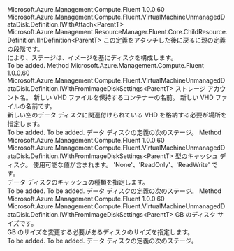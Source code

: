 <Type Name="IWithFromImageDiskSettings&lt;ParentT&gt;" FullName="Microsoft.Azure.Management.Compute.Fluent.VirtualMachineUnmanagedDataDisk.Definition.IWithFromImageDiskSettings&lt;ParentT&gt;">
  <TypeSignature Language="C#" Value="public interface IWithFromImageDiskSettings&lt;ParentT&gt; : Microsoft.Azure.Management.Compute.Fluent.VirtualMachineUnmanagedDataDisk.Definition.IWithAttach&lt;ParentT&gt;, Microsoft.Azure.Management.ResourceManager.Fluent.Core.ChildResource.Definition.IInDefinition&lt;ParentT&gt;" />
  <TypeSignature Language="ILAsm" Value=".class public interface auto ansi abstract IWithFromImageDiskSettings`1&lt;ParentT&gt; implements class Microsoft.Azure.Management.Compute.Fluent.VirtualMachineUnmanagedDataDisk.Definition.IWithAttach`1&lt;!ParentT&gt;, class Microsoft.Azure.Management.ResourceManager.Fluent.Core.ChildResource.Definition.IInDefinition`1&lt;!ParentT&gt;" />
  <TypeSignature Language="DocId" Value="T:Microsoft.Azure.Management.Compute.Fluent.VirtualMachineUnmanagedDataDisk.Definition.IWithFromImageDiskSettings`1" />
  <TypeSignature Language="VB.NET" Value="Public Interface IWithFromImageDiskSettings(Of ParentT)&#xA;Implements IInDefinition(Of ParentT), IWithAttach(Of ParentT)" />
  <TypeSignature Language="F#" Value="type IWithFromImageDiskSettings&lt;'ParentT&gt; = interface&#xA;    interface IWithAttach&lt;'ParentT&gt;&#xA;    interface IInDefinition&lt;'ParentT&gt;" />
  <AssemblyInfo>
    <AssemblyName>Microsoft.Azure.Management.Compute.Fluent</AssemblyName>
    <AssemblyVersion>1.0.0.60</AssemblyVersion>
  </AssemblyInfo>
  <TypeParameters>
    <TypeParameter Name="ParentT" />
  </TypeParameters>
  <Interfaces>
    <Interface>
      <InterfaceName>Microsoft.Azure.Management.Compute.Fluent.VirtualMachineUnmanagedDataDisk.Definition.IWithAttach&lt;ParentT&gt;</InterfaceName>
    </Interface>
    <Interface>
      <InterfaceName>Microsoft.Azure.Management.ResourceManager.Fluent.Core.ChildResource.Definition.IInDefinition&lt;ParentT&gt;</InterfaceName>
    </Interface>
  </Interfaces>
  <Docs>
    <typeparam name="ParentT">この定義をアタッチした後に戻るに親の定義の段階です。</typeparam>
    <summary>
            により、ステージは、イメージを基にディスクを構成します。
            </summary>
    <remarks>To be added.</remarks>
  </Docs>
  <Members>
    <Member MemberName="StoreAt">
      <MemberSignature Language="C#" Value="public Microsoft.Azure.Management.Compute.Fluent.VirtualMachineUnmanagedDataDisk.Definition.IWithFromImageDiskSettings&lt;ParentT&gt; StoreAt (string storageAccountName, string containerName, string vhdName);" />
      <MemberSignature Language="ILAsm" Value=".method public hidebysig newslot virtual instance class Microsoft.Azure.Management.Compute.Fluent.VirtualMachineUnmanagedDataDisk.Definition.IWithFromImageDiskSettings`1&lt;!ParentT&gt; StoreAt(string storageAccountName, string containerName, string vhdName) cil managed" />
      <MemberSignature Language="DocId" Value="M:Microsoft.Azure.Management.Compute.Fluent.VirtualMachineUnmanagedDataDisk.Definition.IWithFromImageDiskSettings`1.StoreAt(System.String,System.String,System.String)" />
      <MemberSignature Language="VB.NET" Value="Public Function StoreAt (storageAccountName As String, containerName As String, vhdName As String) As IWithFromImageDiskSettings(Of ParentT)" />
      <MemberSignature Language="F#" Value="abstract member StoreAt : string * string * string -&gt; Microsoft.Azure.Management.Compute.Fluent.VirtualMachineUnmanagedDataDisk.Definition.IWithFromImageDiskSettings&lt;'ParentT&gt;" Usage="iWithFromImageDiskSettings.StoreAt (storageAccountName, containerName, vhdName)" />
      <MemberType>Method</MemberType>
      <AssemblyInfo>
        <AssemblyName>Microsoft.Azure.Management.Compute.Fluent</AssemblyName>
        <AssemblyVersion>1.0.0.60</AssemblyVersion>
      </AssemblyInfo>
      <ReturnValue>
        <ReturnType>Microsoft.Azure.Management.Compute.Fluent.VirtualMachineUnmanagedDataDisk.Definition.IWithFromImageDiskSettings&lt;ParentT&gt;</ReturnType>
      </ReturnValue>
      <Parameters>
        <Parameter Name="storageAccountName" Type="System.String" />
        <Parameter Name="containerName" Type="System.String" />
        <Parameter Name="vhdName" Type="System.String" />
      </Parameters>
      <Docs>
        <param name="storageAccountName">ストレージ アカウント名。</param>
        <param name="containerName">新しい VHD ファイルを保持するコンテナーの名前。</param>
        <param name="vhdName">新しい VHD ファイルの名前です。</param>
        <summary>
            新しい空のデータ ディスクに関連付けられている VHD を格納する必要が場所を指定します。
            </summary>
        <returns>To be added.</returns>
        <remarks>To be added.</remarks>
        <return>データ ディスクの定義の次のステージ。</return>
      </Docs>
    </Member>
    <Member MemberName="WithCaching">
      <MemberSignature Language="C#" Value="public Microsoft.Azure.Management.Compute.Fluent.VirtualMachineUnmanagedDataDisk.Definition.IWithFromImageDiskSettings&lt;ParentT&gt; WithCaching (Microsoft.Azure.Management.Compute.Fluent.Models.CachingTypes cachingType);" />
      <MemberSignature Language="ILAsm" Value=".method public hidebysig newslot virtual instance class Microsoft.Azure.Management.Compute.Fluent.VirtualMachineUnmanagedDataDisk.Definition.IWithFromImageDiskSettings`1&lt;!ParentT&gt; WithCaching(valuetype Microsoft.Azure.Management.Compute.Fluent.Models.CachingTypes cachingType) cil managed" />
      <MemberSignature Language="DocId" Value="M:Microsoft.Azure.Management.Compute.Fluent.VirtualMachineUnmanagedDataDisk.Definition.IWithFromImageDiskSettings`1.WithCaching(Microsoft.Azure.Management.Compute.Fluent.Models.CachingTypes)" />
      <MemberSignature Language="VB.NET" Value="Public Function WithCaching (cachingType As CachingTypes) As IWithFromImageDiskSettings(Of ParentT)" />
      <MemberSignature Language="F#" Value="abstract member WithCaching : Microsoft.Azure.Management.Compute.Fluent.Models.CachingTypes -&gt; Microsoft.Azure.Management.Compute.Fluent.VirtualMachineUnmanagedDataDisk.Definition.IWithFromImageDiskSettings&lt;'ParentT&gt;" Usage="iWithFromImageDiskSettings.WithCaching cachingType" />
      <MemberType>Method</MemberType>
      <AssemblyInfo>
        <AssemblyName>Microsoft.Azure.Management.Compute.Fluent</AssemblyName>
        <AssemblyVersion>1.0.0.60</AssemblyVersion>
      </AssemblyInfo>
      <ReturnValue>
        <ReturnType>Microsoft.Azure.Management.Compute.Fluent.VirtualMachineUnmanagedDataDisk.Definition.IWithFromImageDiskSettings&lt;ParentT&gt;</ReturnType>
      </ReturnValue>
      <Parameters>
        <Parameter Name="cachingType" Type="Microsoft.Azure.Management.Compute.Fluent.Models.CachingTypes" />
      </Parameters>
      <Docs>
        <param name="cachingType">型のキャッシュ ディスク。 使用可能な値が含まれます。 'None'、'ReadOnly'、'ReadWrite' です。</param>
        <summary>
            データ ディスクのキャッシュの種類を指定します。
            </summary>
        <returns>To be added.</returns>
        <remarks>To be added.</remarks>
        <return>データ ディスクの定義の次のステージ。</return>
      </Docs>
    </Member>
    <Member MemberName="WithSizeInGB">
      <MemberSignature Language="C#" Value="public Microsoft.Azure.Management.Compute.Fluent.VirtualMachineUnmanagedDataDisk.Definition.IWithFromImageDiskSettings&lt;ParentT&gt; WithSizeInGB (int sizeInGB);" />
      <MemberSignature Language="ILAsm" Value=".method public hidebysig newslot virtual instance class Microsoft.Azure.Management.Compute.Fluent.VirtualMachineUnmanagedDataDisk.Definition.IWithFromImageDiskSettings`1&lt;!ParentT&gt; WithSizeInGB(int32 sizeInGB) cil managed" />
      <MemberSignature Language="DocId" Value="M:Microsoft.Azure.Management.Compute.Fluent.VirtualMachineUnmanagedDataDisk.Definition.IWithFromImageDiskSettings`1.WithSizeInGB(System.Int32)" />
      <MemberSignature Language="VB.NET" Value="Public Function WithSizeInGB (sizeInGB As Integer) As IWithFromImageDiskSettings(Of ParentT)" />
      <MemberSignature Language="F#" Value="abstract member WithSizeInGB : int -&gt; Microsoft.Azure.Management.Compute.Fluent.VirtualMachineUnmanagedDataDisk.Definition.IWithFromImageDiskSettings&lt;'ParentT&gt;" Usage="iWithFromImageDiskSettings.WithSizeInGB sizeInGB" />
      <MemberType>Method</MemberType>
      <AssemblyInfo>
        <AssemblyName>Microsoft.Azure.Management.Compute.Fluent</AssemblyName>
        <AssemblyVersion>1.0.0.60</AssemblyVersion>
      </AssemblyInfo>
      <ReturnValue>
        <ReturnType>Microsoft.Azure.Management.Compute.Fluent.VirtualMachineUnmanagedDataDisk.Definition.IWithFromImageDiskSettings&lt;ParentT&gt;</ReturnType>
      </ReturnValue>
      <Parameters>
        <Parameter Name="sizeInGB" Type="System.Int32" />
      </Parameters>
      <Docs>
        <param name="sizeInGB">GB のディスク サイズです。</param>
        <summary>
            GB のサイズを変更する必要があるディスクのサイズを指定します。
            </summary>
        <returns>To be added.</returns>
        <remarks>To be added.</remarks>
        <return>データ ディスクの定義の次のステージ。</return>
      </Docs>
    </Member>
  </Members>
</Type>